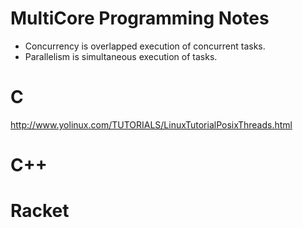 # MultiCore Programming Notes

* Concurrency is overlapped execution of concurrent tasks.
* Parallelism is simultaneous execution of tasks.

# C

<http://www.yolinux.com/TUTORIALS/LinuxTutorialPosixThreads.html>

# C++


# Racket

